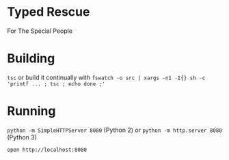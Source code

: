# Typed Rescue
For The Special People

# Building
`tsc` or build it continually with `fswatch -o src | xargs -n1 -I{} sh -c 'printf ... ; tsc ; echo done ;'`

# Running
`python -m SimpleHTTPServer 8080` (Python 2) or `python -m http.server 8080` (Python 3) 

`open http://localhost:8080`